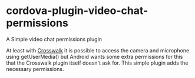 # cordova-plugin-video-chat-permissions
A Simple video chat permissions plugin

At least with <a href="https://crosswalk-project.org/">Crosswalk</a> it is possible to access the camera and microphone using getUserMedia() but Android wants some extra permissions for this that the Crosswalk plugin itself doesn't ask for. This simple plugin adds the necessary permissions.
